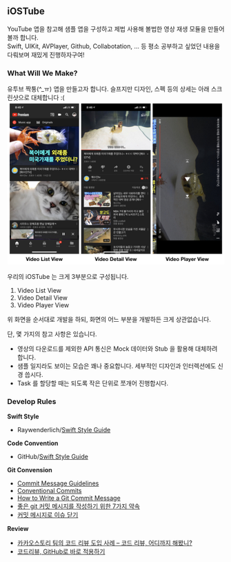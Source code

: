 ## iOSTube

YouTube 앱을 참고해 샘플 앱을 구성하고 제법 사용해 볼법한 영상 재생 모듈을 만들어볼까 합니다.<br>
Swift, UIKit, AVPlayer, Github, Collabotation, ... 등 평소 공부하고 싶었던 내용을 다뤄보며 재밌게 진행하자구여!

### What Will We Make?

유투브 짝퉁(^_ㅠ) 앱을 만들고자 합니다. 슬프지만 디자인, 스펙 등의 상세는 아래 스크린샷으로 대체합니다 :(
<img width="800" src="/Resources/iOSTube-spec.jpeg">

우리의 iOSTube 는 크게 3부분으로 구성됩니다.  
1) Video List View
2) Video Detail View
3) Video Player View

위 화면을 순서대로 개발을 하되, 화면의 어느 부분을 개발하든 크게 상관없습니다.

단, 몇 가지의 참고 사항은 있습니다. 
* 영상의 다운로드를 제외한 API 통신은 Mock 데이터와 Stub 을 활용해 대체하려 합니다. 
* 샘플 일지라도 보이는 모습은 꽤나 중요합니다. 세부적인 디자인과 인터렉션에도 신경 씁시다.
* Task 를 할당할 때는 되도록 작은 단위로 쪼개어 진행합시다. 

### Develop Rules

**Swift Style**
* Raywenderlich/[Swift Style Guide](https://github.com/raywenderlich/swift-style-guide)

**Code Convention**
* GitHub/[Swift Style Guide](https://github.com/github/swift-style-guide)

**Git Convension**
* [Commit Message Guidelines](https://gist.github.com/robertpainsi/b632364184e70900af4ab688decf6f53)
* [Conventional Commits](https://www.conventionalcommits.org/en/v1.0.0-beta.3/#summary)
* [How to Write a Git Commit Message](https://chris.beams.io/posts/git-commit/)
* [좋은 git 커밋 메시지를 작성하기 위한 7가지 약속](https://meetup.toast.com/posts/106)
* [커밋 메시지로 이슈 닫기](http://minsone.github.io/git/github-commits-closing-issues-via-commit-messages)

**Review**
* [카카오스토리 팀의 코드 리뷰 도입 사례 – 코드 리뷰, 어디까지 해봤니?](https://tech.kakao.com/2016/02/04/code-review/)
* [코드리뷰, GitHub로 바로 적용하기](https://academy.realm.io/kr/posts/codereview-howto/)


